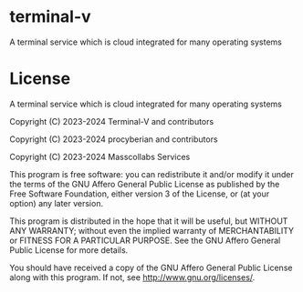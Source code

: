# terminal-v

A terminal service which is cloud integrated for many operating systems

# License

A terminal service which is cloud integrated for many operating systems

Copyright (C) 2023-2024 Terminal-V and contributors

Copyright (C) 2023-2024 procyberian and contributors

Copyright (C) 2023-2024 Masscollabs Services

This program is free software: you can redistribute it and/or modify it under the terms of the GNU Affero General Public License as published by the Free Software Foundation, either version 3 of the License, or (at your option) any later version.

This program is distributed in the hope that it will be useful, but WITHOUT ANY WARRANTY; without even the implied warranty of MERCHANTABILITY or FITNESS FOR A PARTICULAR PURPOSE.  See the GNU Affero General Public License for more details.

You should have received a copy of the GNU Affero General Public License along with this program.  If not, see <http://www.gnu.org/licenses/>.
